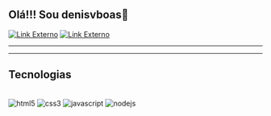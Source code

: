 ## Olá!!! Sou denisvboas👋

<div>
  <a href="https://www.linkedin.com/in/denis-vilas-boas-9058a023b/" target="_blank"><img src="https://img.shields.io/badge/-LinkedIn-%230077B5?style=for-the-badge&logo=linkedin&logoColor=white" target="_blank" title="Link Externo"></a>
  <a href = "mailto: denisssvilasboas@gmail.com"><img src="https://img.shields.io/badge/Gmail-D14836?style=for-the-badge&logo=gmail&logoColor=white" target="_blank" title="Link Externo"></a>
</div>


<hr>



<hr>

## Tecnologias 

<div style="display: inlineblock"><br>
   <img align="center" alt="html5" src="https://img.shields.io/badge/HTML5-E34F26?style=for-the-badge&logo=html5&logoColor=white">  
   <img align="center" alt="css3" src="https://img.shields.io/badge/CSS3-1572B6?style=for-the-badge&logo=css3&logoColor=white"> 
   <img align="center" alt="javascript" src="https://img.shields.io/badge/JavaScript-F7DF1E?style=for-the-badge&logo=javascript&logoColor=black"> 
   <img align="center" alt="nodejs" src="https://img.shields.io/badge/Node.js-43853D?style=for-the-badge&logo=node.js&logoColor=white"> 
</div>




